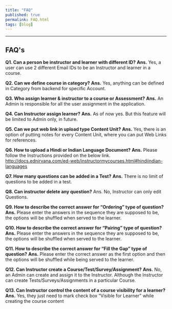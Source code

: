 ```yaml
---
title: "FAQ"
published: true
permalink: FAQ.html
tags: [blog]
---
```

---

## FAQ's

**Q1.	Can a person be instructor and learner with different ID?**
**Ans.**	Yes, a user can use 2 different Email IDs to be an Instructor and learner in a course.

**Q2.	Can we define course in category?**
**Ans.**	Yes, anything can be defined in Category from backend for specific Account.

**Q3.	Who assign learner & instructor to a course or Assessment?**
**Ans.**	An Admin is responsible for all the user assignment in the application.

**Q4.	Can Instructor assign learner?**
**Ans.**	As of now yes. But this feature will be limited to Admin only, in future.

**Q5.	Can we put web link in upload type Content Unit?**
**Ans.**	Yes, there is an option of putting notes for every Content Unit, where you can put Web Links for references.

**Q6.	How to upload a Hindi or Indian Language Document?**
**Ans.**	Please follow the Instructions provided on the below link.
http://docs.ednirvana.com/ed-web/instructormycourses.html#hindiindian-languages

**Q7.	How many questions can be added in a Test?**
**Ans.**	There is no limit of questions to be added in a test.

**Q8.	Can instructor delete any question?**
Ans.	No, Instructor can only edit Questions.

**Q9.	How to describe the correct answer for “Ordering” type of question?**
**Ans.**	Please enter the answers in the sequence they are supposed to be, the options will be shuffled when served to the learner.

**Q10.	How to describe the correct answer for “Pairing” type of question?**
**Ans.**	Please enter the answers in the sequence they are supposed to be, the options will be shuffled when served to the learner.

**Q11.	How to describe the correct answer for “Fill the Gap” type of question?**
**Ans.**	Please enter the correct answer as the first option and then the options will be shuffled while being served to the learner.

**Q12.	Can Instructor create a Course/Test/Survey/Assignment?**
**Ans.**	No, an Admin can create and assign it to the Instructor. Although the Instructor can create Tests/Surveys/Assignments in a particular Course.

**Q13.	Can Instructor control the content of a course visibility for a learner?**
**Ans.**	Yes, they just need to mark check box “Visible for Learner” while creating the course content
